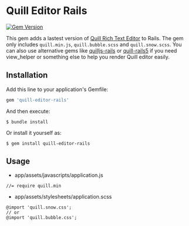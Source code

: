 # Quill Editor Rails
[![Gem Version](https://badge.fury.io/rb/quill-editor-rails.svg)](https://badge.fury.io/rb/quill-editor-rails)

This gem adds a lastest version of [Quill Rich Text Editor](https://quilljs.com/docs/quickstart/) to Rails. The gem only includes `quill.min.js`, `quill.bubble.scss` and `quill.snow.scss`. You can also use alternative gems like [quilljs-rails](https://github.com/abhinavmathur/quilljs-rails) or [quill-rails5](https://github.com/paul-at/quill-rails5) if you need view_helper or something else to help you render Quill editor easily.

## Installation

Add this line to your application's Gemfile:

```ruby
gem 'quill-editor-rails'
```

And then execute:

    $ bundle install

Or install it yourself as:

    $ gem install quill-editor-rails

## Usage

- app/assets/javascripts/application.js
```
//= require quill.min
```

- app/assets/stylesheets/application.scss
```
@import 'quill.snow.css';
// or
@import 'quill.bubble.css';
```
